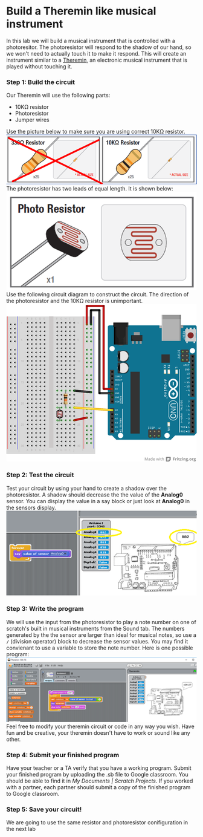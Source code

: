 # Build a Theremin like musical instrument
In this lab we will build a musical instrument that is controlled with a photoresitor. The photoresistor will respond to the shadow of our hand, so we won't need to actually touch it to make it respond. This will create an instrument similar to a [Theremin](https://en.wikipedia.org/wiki/Theremin), an electronic musical instrument that is played without touching it.
### Step 1: Build the circuit
Our Theremin will use the following parts:
- 10KΩ resistor
- Photoresistor
- Jumper wires   

Use the picture below to make sure you are using correct 10KΩ resistor.   
![](Theremin1.png)   
The photoresistor has two leads of equal length. It is shown below:   
![](Theremin2.png)    
Use the following circuit diagram to construct the circuit. The direction of the photoresistor and the 10KΩ resistor is unimportant.   
![](Theremin3.png)

### Step 2: Test the circuit
Test your circuit by using your hand to create a shadow over the photoresistor. A shadow should decrease the the value of the **Analog0** sensor. You can display the value in a say block or just look at **Analog0** in the sensors display.   
![](Theremin4.png)

### Step 3: Write the program
We will use the input from the photoresistor to play a note number on one of scratch's built in musical instruments from the Sound tab. The numbers generated by the the sensor are larger than ideal for musical notes, so use a `/` (division operator) block to decrease the sensor values. You may find it convienant to use a variable to store the note number. Here is one possible program:   
![](Theremin5.png)   
Feel free to modify your theremin circuit or code in any way you wish. Have fun and be creative, your theremin doesn't have to work or sound like any other.

### Step 4: Submit your finished program
Have your teacher or a TA verify that you have a working program. Submit your finished program by uploading the .sb file to Google classroom. You should be able to find it in *My Documents | Scratch Projects*. If you worked with a partner, each partner should submit a copy of the finished program to Google classroom.

### Step 5: Save your circuit!
We are going to use the same resistor and photoresistor conifiguration in the next lab
